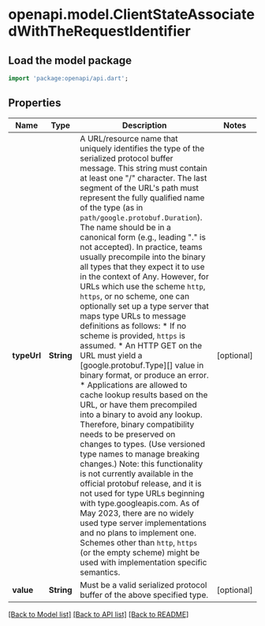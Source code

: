 # openapi.model.ClientStateAssociatedWithTheRequestIdentifier

## Load the model package
```dart
import 'package:openapi/api.dart';
```

## Properties
Name | Type | Description | Notes
------------ | ------------- | ------------- | -------------
**typeUrl** | **String** | A URL/resource name that uniquely identifies the type of the serialized protocol buffer message. This string must contain at least one \"/\" character. The last segment of the URL's path must represent the fully qualified name of the type (as in `path/google.protobuf.Duration`). The name should be in a canonical form (e.g., leading \".\" is not accepted).  In practice, teams usually precompile into the binary all types that they expect it to use in the context of Any. However, for URLs which use the scheme `http`, `https`, or no scheme, one can optionally set up a type server that maps type URLs to message definitions as follows:  * If no scheme is provided, `https` is assumed. * An HTTP GET on the URL must yield a [google.protobuf.Type][]   value in binary format, or produce an error. * Applications are allowed to cache lookup results based on the   URL, or have them precompiled into a binary to avoid any   lookup. Therefore, binary compatibility needs to be preserved   on changes to types. (Use versioned type names to manage   breaking changes.)  Note: this functionality is not currently available in the official protobuf release, and it is not used for type URLs beginning with type.googleapis.com. As of May 2023, there are no widely used type server implementations and no plans to implement one.  Schemes other than `http`, `https` (or the empty scheme) might be used with implementation specific semantics. | [optional] 
**value** | **String** | Must be a valid serialized protocol buffer of the above specified type. | [optional] 

[[Back to Model list]](../README.md#documentation-for-models) [[Back to API list]](../README.md#documentation-for-api-endpoints) [[Back to README]](../README.md)


